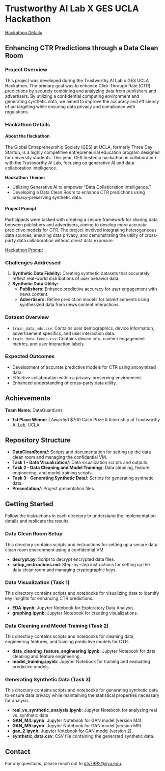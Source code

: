 # Trustworthy AI Lab X GES UCLA Hackathon

[Hackathon Details](https://dorahacks.io/hackathon/trustworthy-ai-gesucla/detail)

## Enhancing CTR Predictions through a Data Clean Room

### Project Overview
This project was developed during the Trustworthy AI Lab x GES UCLA Hackathon. The primary goal was to enhance Click-Through Rate (CTR) predictions by securely combining and analyzing data from publishers and advertisers. By utilizing a confidential computing environment and generating synthetic data, we aimed to improve the accuracy and efficiency of ad targeting while ensuring data privacy and compliance with regulations.

### Hackathon Details

#### About the Hackathon
The Global Entrepreneurship Society (GES) at UCLA, formerly Three Day Startup, is a highly competitive entrepreneurial education program designed for university students. This year, GES hosted a hackathon in collaboration with the Trustworthy AI Lab, focusing on generative AI and data collaboration intelligence.

**Hackathon Theme:**
- Utilizing Generative AI to empower “Data Collaboration Intelligence.”
- Developing a Data Clean Room to enhance CTR predictions using privacy-preserving synthetic data.

#### Project Prompt
Participants were tasked with creating a secure framework for sharing data between publishers and advertisers, aiming to develop more accurate predictive models for CTR. The project involved integrating heterogeneous data sources, ensuring data privacy, and demonstrating the utility of cross-party data collaboration without direct data exposure.

[Hackathon Prompt](https://docs.google.com/document/d/1-SpZ2NWVQix0dEYfMaBKvXFI5MRIp2-nDeOiCzXfrtw/edit)

### Challenges Addressed
1. **Synthetic Data Fidelity:** Creating synthetic datasets that accurately reflect real-world distributions of user behavior data.
2. **Synthetic Data Utility:**
   - **Publishers:** Enhance predictive accuracy for user engagement with news content.
   - **Advertisers:** Refine prediction models for advertisements using synthesized data from news content interactions.

### Dataset Overview
- `train_data_ads.csv`: Contains user demographics, device information, advertisement specifics, and user interaction data.
- `train_data_feeds.csv`: Contains device info, content engagement metrics, and user interaction labels.

### Expected Outcomes
- Development of accurate predictive models for CTR using anonymized data.
- Effective collaboration within a privacy-preserving environment.
- Enhanced understanding of cross-party data utility.

## Achievements
**Team Name:** DataGuardians  
- **1st Place Winner** | Awarded $700 Cash Prize & Internship at Trustworthy AI Lab, UCLA

## Repository Structure
- **DataCleanRoom/**: Scripts and documentation for setting up the data clean room and managing the confidential VM.
- **Task 1 - Data Visualization/**: Data visualization scripts and outputs.
- **Task 2 - Data Cleaning and Model Training/**: Data cleaning, feature engineering, and model training scripts.
- **Task 3 - Generating Synthetic Data/**: Scripts for generating synthetic data.
- **Presentation/**: Project presentation files.

## Getting Started
Follow the instructions in each directory to understand the implementation details and replicate the results.

### Data Clean Room Setup
This directory contains scripts and instructions for setting up a secure data clean room environment using a confidential VM.

- **decrypt.py**: Script to decrypt encrypted data files.
- **setup_instructions.md**: Step-by-step instructions for setting up the data clean room and managing cryptographic keys.

### Data Visualization (Task 1)
This directory contains scripts and notebooks for visualizing data to identify key insights for enhancing CTR predictions.

- **EDA.ipynb**: Jupyter Notebook for Exploratory Data Analysis.
- **graphing.ipynb**: Jupyter Notebook for creating visualizations.

### Data Cleaning and Model Training (Task 2)
This directory contains scripts and notebooks for cleaning data, engineering features, and training predictive models for CTR.

- **data_cleaning_feature_engineering.ipynb**: Jupyter Notebook for data cleaning and feature engineering.
- **model_training.ipynb**: Jupyter Notebook for training and evaluating predictive models.

### Generating Synthetic Data (Task 3)
This directory contains scripts and notebooks for generating synthetic data to ensure data privacy while maintaining the statistical properties necessary for analysis.

- **real_vs_synthetic_analysis.ipynb**: Jupyter Notebook for analyzing real vs. synthetic data.
- **GAN_M4.ipynb**: Jupyter Notebook for GAN model (version M4).
- **GAN_M9.ipynb**: Jupyter Notebook for GAN model (version M9).
- **gan_2.ipynb**: Jupyter Notebook for GAN model (version 2).
- **synthetic_data.csv**: CSV file containing the generated synthetic data.

## Contact
For any questions, please reach out to dts7992@nyu.edu.
